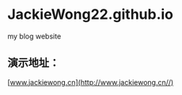 # JackieWong22.github.io
my blog website

## 演示地址：

  [www.jackiewong.cn](http://www.jackiewong.cn//)

